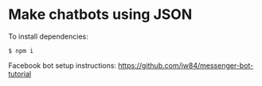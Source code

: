 # Make chatbots using JSON 

To install dependencies:
```
$ npm i
```

Facebook bot setup instructions:
https://github.com/jw84/messenger-bot-tutorial